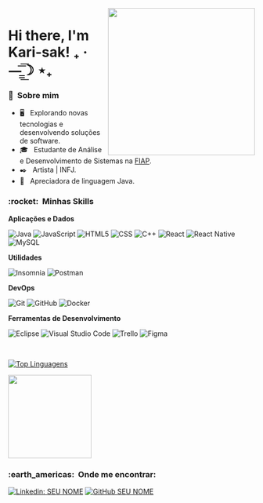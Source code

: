 <img align="right" width="300" src="https://media2.giphy.com/media/l3978y5HqiEtqupiM/200w.gif?cid=82a1493b9h370l7a3f1qxe7a15nq7q529mxtyi57lr0ee52m&rid=200w.gif&ct=g" />

# Hi there, I'm Kari-sak! ₊ ·—̳͟͞͞☽ ⋆₊

<h3> 🌸 &nbsp;Sobre mim </h3>

- 🖥  &nbsp; Explorando novas tecnologias e desenvolvendo soluções de software.
- 🎓 &nbsp; Estudante de Análise e Desenvolvimento de Sistemas na <a href="https://www.fiap.com.br/">FIAP</a>.
- ✒️ &nbsp; Artista | INFJ.
- 🔭 &nbsp; Apreciadora de linguagem Java.

<h3> :rocket: &nbsp;Minhas Skills </h3>

**Aplicações e Dados**

  ![Java](https://img.shields.io/badge/-Java-333333?style=flat&logo=Java&logoColor=007396)
  ![JavaScript](https://img.shields.io/badge/-JavaScript-333333?style=flat&logo=javascript)
  ![HTML5](https://img.shields.io/badge/-HTML5-333333?style=flat&logo=HTML5)
  ![CSS](https://img.shields.io/badge/-CSS-333333?style=flat&logo=CSS3&logoColor=1572B6)
  ![C++](https://img.shields.io/badge/-C++-333333?style=flat&logo=C%2B%2B&logoColor=00599C)
  ![React](https://img.shields.io/badge/-React-333333?style=flat&logo=react)
  ![React Native](https://img.shields.io/badge/-React%20Native-333333?style=flat&logo=react)
  ![MySQL](https://img.shields.io/badge/-MySQL-333333?style=flat&logo=mysql)

**Utilidades**

  ![Insomnia](https://img.shields.io/badge/-Insomnia-333333?style=flat&logo=insomnia)
  ![Postman](https://img.shields.io/badge/-Postman-333333?style=flat&logo=postman)

**DevOps**

  ![Git](https://img.shields.io/badge/-Git-333333?style=flat&logo=git)
  ![GitHub](https://img.shields.io/badge/-GitHub-333333?style=flat&logo=github)
  ![Docker](https://img.shields.io/badge/-Docker-333333?style=flat&logo=docker)

**Ferramentas de Desenvolvimento**

  ![Eclipse](https://img.shields.io/badge/-Eclipse-333333?style=flat&logo=eclipse-ide&logoColor=2C2255)
  ![Visual Studio Code](https://img.shields.io/badge/-Visual%20Studio%20Code-333333?style=flat&logo=visual-studio-code&logoColor=007ACC)
  ![Trello](https://img.shields.io/badge/-Trello-333333?style=flat&logo=trello&logoColor=007ACC)
  ![Figma](https://img.shields.io/badge/-Figma-333333?style=flat&logo=figma&logoColor=007ACC)

<br/>

[![Top Linguagens](https://github-readme-stats.vercel.app/api/top-langs/?username=Kari-sak&theme=midnight-purple)](https://github.com/anuraghazra/github-readme-stats)

<a href="https://github.com/Kari-sak">
  <img height="170em" src="https://github-readme-stats.vercel.app/api?username=Kari-sak&theme=midnight-purple&show_icons=true" />
</a>

<br/>

<h3> :earth_americas: &nbsp;Onde me encontrar: </h3> 

[![Linkedin: SEU NOME](https://img.shields.io/badge/-USERNAME-blue?style=flat-square&logo=Linkedin&logoColor=white&link=https://www.linkedin.com/in/karinasakamoto/)](https://www.linkedin.com/in/karinasakamoto/)
[![GitHub SEU NOME]( https://img.shields.io/github/followers/VanessaSwerts?label=follow&style=social)](https://github.com/Kari-sak)
